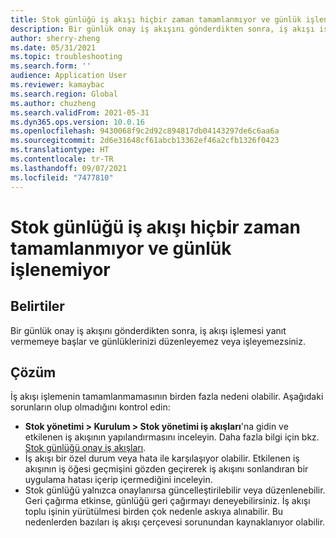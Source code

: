 ```yaml
---
title: Stok günlüğü iş akışı hiçbir zaman tamamlanmıyor ve günlük işlenemiyor
description: Bir günlük onay iş akışını gönderdikten sonra, iş akışı işlemesi yanıt vermemeye başlar ve günlüklerinizi düzenleyemez veya işleyemezsiniz.
author: sherry-zheng
ms.date: 05/31/2021
ms.topic: troubleshooting
ms.search.form: ''
audience: Application User
ms.reviewer: kamaybac
ms.search.region: Global
ms.author: chuzheng
ms.search.validFrom: 2021-05-31
ms.dyn365.ops.version: 10.0.16
ms.openlocfilehash: 9430068f9c2d92c894817db04143297de6c6aa6a
ms.sourcegitcommit: 2d6e31648cf61abcb13362ef46a2cfb1326f0423
ms.translationtype: HT
ms.contentlocale: tr-TR
ms.lasthandoff: 09/07/2021
ms.locfileid: "7477810"
---
```

# <a name="inventory-journal-workflow-never-completes-and-the-journal-cant-be-processed"></a>Stok günlüğü iş akışı hiçbir zaman tamamlanmıyor ve günlük işlenemiyor

## <a name="symptoms"></a>Belirtiler

Bir günlük onay iş akışını gönderdikten sonra, iş akışı işlemesi yanıt vermemeye başlar ve günlüklerinizi düzenleyemez veya işleyemezsiniz.

## <a name="resolution"></a>Çözüm

İş akışı işlemenin tamamlanmamasının birden fazla nedeni olabilir. Aşağıdaki sorunların olup olmadığını kontrol edin:

- **Stok yönetimi &gt; Kurulum &gt; Stok yönetimi iş akışları**'na gidin ve etkilenen iş akışının yapılandırmasını inceleyin. Daha fazla bilgi için bkz. [Stok günlüğü onay iş akışları](/dynamics365/supply-chain/inventory/inventory-journal-workflow.md).
- İş akışı bir özel durum veya hata ile karşılaşıyor olabilir. Etkilenen iş akışının iş öğesi geçmişini gözden geçirerek iş akışını sonlandıran bir uygulama hatası içerip içermediğini inceleyin.
- Stok günlüğü yalnızca onaylanırsa güncelleştirilebilir veya düzenlenebilir. Geri çağırma etkinse, günlüğü geri çağırmayı deneyebilirsiniz. İş akışı toplu işinin yürütülmesi birden çok nedenle askıya alınabilir. Bu nedenlerden bazıları iş akışı çerçevesi sorunundan kaynaklanıyor olabilir.
